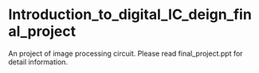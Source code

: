 # Introduction_to_digital_IC_deign_final_project
An project of image processing circuit.
Please read final_project.ppt for detail information.
